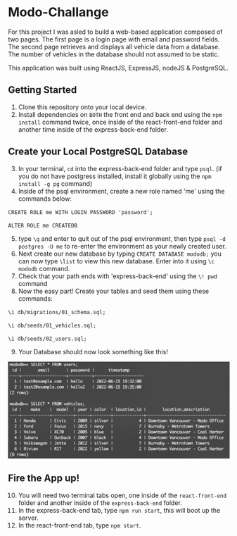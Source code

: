 # Modo-Challange

For this project I was asled to build a web-based application composed of two pages. The first page is a login page with email and password fields. The second page retrieves and displays all vehicle data from a database. The number of vehicles in the database should not assumed to be static.

This application was built using ReactJS, ExpressJS, nodeJS & PostgreSQL.

## Getting Started

1. Clone this repository onto your local device.
2. Install dependencies on `BOTH` the front end and back end using the `npm install` command twice, once inside of the react-front-end folder and another time inside of the express-back-end folder.


## Create your Local PostgreSQL Database
3. In your terminal, `cd` into the express-back-end folder and type `psql`. (if you do not have postgress installed, install it globally using the `npm install -g pg` command)
4. Inside of the psql environment, create a new role named 'me' using the commands below:
```
CREATE ROLE me WITH LOGIN PASSWORD 'password';
```
```
ALTER ROLE me CREATEDB
```
5. type `\q` and enter to quit out of the psql environment, then type `psql -d postgres -U me` to re-enter the environment as your newly created user.
6. Next create our new database by typing `CREATE DATABASE mododb;` you can now type `\list` to view this new database. Enter into it using `\c mododb` command.
7. Check that your path ends with 'express-back-end' using the `\! pwd` command
8. Now the easy part! Create your tables and seed them using these commands:
```
\i db/migrations/01_schema.sql;
```
```
\i db/seeds/01_vehicles.sql;
```
```
\i db/seeds/02_users.sql;
```
9. Your Database should now look something like this! 

!["Char-CounterScreenshot"](docs/mododb.png)

## Fire the App up! 
10. You will need two terminal tabs open, one inside of the `react-front-end` folder and another inside of the `express-back-end` folder.
11. In the express-back-end tab, type `npm run start`, this will boot up the server. 
12. In the react-front-end tab, type `npm start`.

